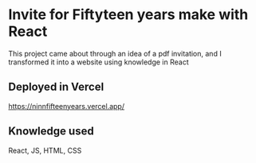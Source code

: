 # Invite for Fiftyteen years make with React

This project came about through an idea of a pdf invitation, and I transformed it into a website using knowledge in React

## Deployed in Vercel

https://ninnfifteenyears.vercel.app/

## Knowledge used

React, JS, HTML, CSS
